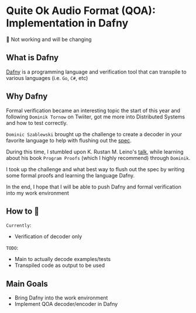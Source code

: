 # Quite Ok Audio Format (QOA): Implementation in Dafny

:construction: Not working and will be changing 

##  What is Dafny 

[Dafny](https://dafny.org/) is a programming language and verification tool that can transpile to 
various languages (i.e. `Go`, `C#`, etc)

## Why Dafny

Formal verification became an interesting topic the start of this year and following `Dominik Tornow` on Twiiter, got me more into Distributed Systems and how to test correctly. 

`Dominic Szablewski` brought up the challenge to create a decoder in your
favorite language to help with flushing out the [spec](https://twitter.com/phoboslab/status/1636772452930838528).

During this time, I stumbled upon K. Rustan M. Leino's [talk](https://www.youtube.com/watch?v=8CIYKpCNMHc), while learning
about his book `Program Proofs` (which I highly recommend) through `Dominik`. 

I took up the challenge and what best way to flush out the spec by writing some formal proofs and learning the language Dafny.

In the end, I hope that I will be able to push Dafny and formal verification into my work environment

## How to :thinking:

`Currently`: 
  -  Verification of decoder only

`TODO`:
  - Main to actually decode examples/tests
  - Transpiled code as output to be used


## Main Goals
  - Bring Dafny into the work environment
  - Implement QOA decoder/encoder in Dafny






